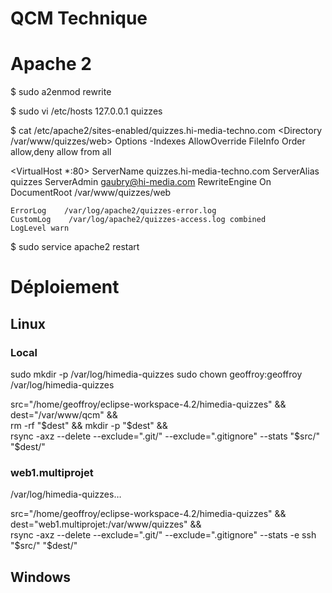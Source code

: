 QCM Technique
=============

# Apache 2

$ sudo a2enmod rewrite

$ sudo vi /etc/hosts
    127.0.0.1   quizzes
       
$ cat /etc/apache2/sites-enabled/quizzes.hi-media-techno.com 
<Directory /var/www/quizzes/web>
    Options -Indexes
    AllowOverride FileInfo
    Order allow,deny
    allow from all
</Directory>

<VirtualHost *:80>
    ServerName    quizzes.hi-media-techno.com
    ServerAlias    quizzes
    ServerAdmin    gaubry@hi-media.com
    RewriteEngine    On
    DocumentRoot    /var/www/quizzes/web

    ErrorLog    /var/log/apache2/quizzes-error.log
    CustomLog    /var/log/apache2/quizzes-access.log combined
    LogLevel warn
</VirtualHost>

$ sudo service apache2 restart

# Déploiement

## Linux

### Local

sudo mkdir -p /var/log/himedia-quizzes
sudo chown geoffroy:geoffroy /var/log/himedia-quizzes

src="/home/geoffroy/eclipse-workspace-4.2/himedia-quizzes" && \
dest="/var/www/qcm" && \
rm -rf "$dest" && mkdir -p "$dest" && \
rsync -axz --delete --exclude=".git/" --exclude=".gitignore" --stats "$src/" "$dest/"

### web1.multiprojet

/var/log/himedia-quizzes…

src="/home/geoffroy/eclipse-workspace-4.2/himedia-quizzes" && \
dest="web1.multiprojet:/var/www/quizzes" && \
rsync -axz --delete --exclude=".git/" --exclude=".gitignore" --stats -e ssh "$src/" "$dest/"

## Windows


